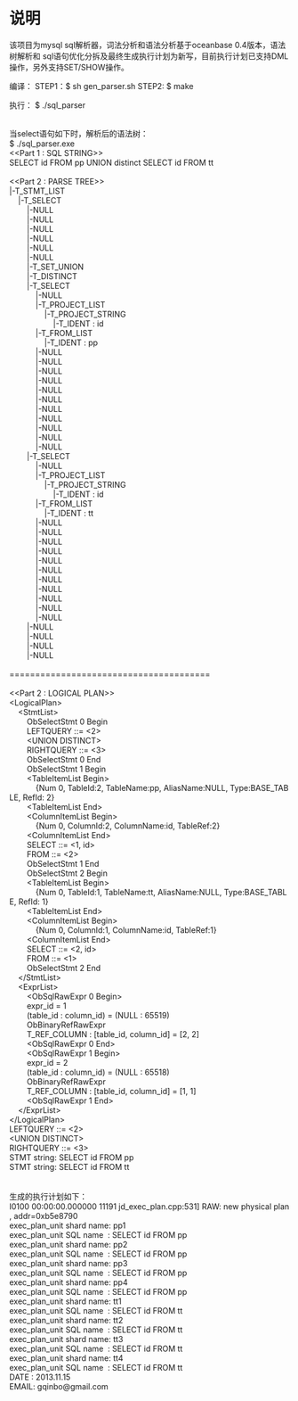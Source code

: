 ﻿说明
=========
该项目为mysql sql解析器，词法分析和语法分析基于oceanbase 0.4版本，语法树解析和
sql语句优化分拆及最终生成执行计划为新写，目前执行计划已支持DML操作，另外支持SET/SHOW操作。

编译：
STEP1：$ sh gen_parser.sh
STEP2: $ make

执行： $ ./sql_parser


<BODY style="MARGIN: 10px"><DIV>
<DIV>&nbsp;</DIV>
<DIV>当select语句如下时，解析后的语法树：</DIV>
<DIV>$&nbsp;./sql_parser.exe</DIV>
<DIV>&lt;&lt;Part&nbsp;1&nbsp;:&nbsp;SQL&nbsp;STRING&gt;&gt;</DIV>
<DIV>SELECT&nbsp;id&nbsp;FROM&nbsp;pp&nbsp;UNION&nbsp;distinct&nbsp;SELECT&nbsp;id&nbsp;FROM&nbsp;tt</DIV>
<DIV>&nbsp;</DIV>
<DIV>&lt;&lt;Part&nbsp;2&nbsp;:&nbsp;PARSE&nbsp;TREE&gt;&gt;</DIV>
<DIV>|-T_STMT_LIST</DIV>
<DIV>&nbsp;&nbsp;&nbsp;&nbsp;|-T_SELECT</DIV>
<DIV>&nbsp;&nbsp;&nbsp;&nbsp;&nbsp;&nbsp;&nbsp;&nbsp;|-NULL</DIV>
<DIV>&nbsp;&nbsp;&nbsp;&nbsp;&nbsp;&nbsp;&nbsp;&nbsp;|-NULL</DIV>
<DIV>&nbsp;&nbsp;&nbsp;&nbsp;&nbsp;&nbsp;&nbsp;&nbsp;|-NULL</DIV>
<DIV>&nbsp;&nbsp;&nbsp;&nbsp;&nbsp;&nbsp;&nbsp;&nbsp;|-NULL</DIV>
<DIV>&nbsp;&nbsp;&nbsp;&nbsp;&nbsp;&nbsp;&nbsp;&nbsp;|-NULL</DIV>
<DIV>&nbsp;&nbsp;&nbsp;&nbsp;&nbsp;&nbsp;&nbsp;&nbsp;|-NULL</DIV>
<DIV>&nbsp;&nbsp;&nbsp;&nbsp;&nbsp;&nbsp;&nbsp;&nbsp;|-T_SET_UNION</DIV>
<DIV>&nbsp;&nbsp;&nbsp;&nbsp;&nbsp;&nbsp;&nbsp;&nbsp;|-T_DISTINCT</DIV>
<DIV>&nbsp;&nbsp;&nbsp;&nbsp;&nbsp;&nbsp;&nbsp;&nbsp;|-T_SELECT</DIV>
<DIV>&nbsp;&nbsp;&nbsp;&nbsp;&nbsp;&nbsp;&nbsp;&nbsp;&nbsp;&nbsp;&nbsp;&nbsp;|-NULL</DIV>
<DIV>&nbsp;&nbsp;&nbsp;&nbsp;&nbsp;&nbsp;&nbsp;&nbsp;&nbsp;&nbsp;&nbsp;&nbsp;|-T_PROJECT_LIST</DIV>
<DIV>&nbsp;&nbsp;&nbsp;&nbsp;&nbsp;&nbsp;&nbsp;&nbsp;&nbsp;&nbsp;&nbsp;&nbsp;&nbsp;&nbsp;&nbsp;&nbsp;|-T_PROJECT_STRING</DIV>
<DIV>&nbsp;&nbsp;&nbsp;&nbsp;&nbsp;&nbsp;&nbsp;&nbsp;&nbsp;&nbsp;&nbsp;&nbsp;&nbsp;&nbsp;&nbsp;&nbsp;&nbsp;&nbsp;&nbsp;&nbsp;|-T_IDENT&nbsp;:&nbsp;id</DIV>
<DIV>&nbsp;&nbsp;&nbsp;&nbsp;&nbsp;&nbsp;&nbsp;&nbsp;&nbsp;&nbsp;&nbsp;&nbsp;|-T_FROM_LIST</DIV>
<DIV>&nbsp;&nbsp;&nbsp;&nbsp;&nbsp;&nbsp;&nbsp;&nbsp;&nbsp;&nbsp;&nbsp;&nbsp;&nbsp;&nbsp;&nbsp;&nbsp;|-T_IDENT&nbsp;:&nbsp;pp</DIV>
<DIV>&nbsp;&nbsp;&nbsp;&nbsp;&nbsp;&nbsp;&nbsp;&nbsp;&nbsp;&nbsp;&nbsp;&nbsp;|-NULL</DIV>
<DIV>&nbsp;&nbsp;&nbsp;&nbsp;&nbsp;&nbsp;&nbsp;&nbsp;&nbsp;&nbsp;&nbsp;&nbsp;|-NULL</DIV>
<DIV>&nbsp;&nbsp;&nbsp;&nbsp;&nbsp;&nbsp;&nbsp;&nbsp;&nbsp;&nbsp;&nbsp;&nbsp;|-NULL</DIV>
<DIV>&nbsp;&nbsp;&nbsp;&nbsp;&nbsp;&nbsp;&nbsp;&nbsp;&nbsp;&nbsp;&nbsp;&nbsp;|-NULL</DIV>
<DIV>&nbsp;&nbsp;&nbsp;&nbsp;&nbsp;&nbsp;&nbsp;&nbsp;&nbsp;&nbsp;&nbsp;&nbsp;|-NULL</DIV>
<DIV>&nbsp;&nbsp;&nbsp;&nbsp;&nbsp;&nbsp;&nbsp;&nbsp;&nbsp;&nbsp;&nbsp;&nbsp;|-NULL</DIV>
<DIV>&nbsp;&nbsp;&nbsp;&nbsp;&nbsp;&nbsp;&nbsp;&nbsp;&nbsp;&nbsp;&nbsp;&nbsp;|-NULL</DIV>
<DIV>&nbsp;&nbsp;&nbsp;&nbsp;&nbsp;&nbsp;&nbsp;&nbsp;&nbsp;&nbsp;&nbsp;&nbsp;|-NULL</DIV>
<DIV>&nbsp;&nbsp;&nbsp;&nbsp;&nbsp;&nbsp;&nbsp;&nbsp;&nbsp;&nbsp;&nbsp;&nbsp;|-NULL</DIV>
<DIV>&nbsp;&nbsp;&nbsp;&nbsp;&nbsp;&nbsp;&nbsp;&nbsp;&nbsp;&nbsp;&nbsp;&nbsp;|-NULL</DIV>
<DIV>&nbsp;&nbsp;&nbsp;&nbsp;&nbsp;&nbsp;&nbsp;&nbsp;&nbsp;&nbsp;&nbsp;&nbsp;|-NULL</DIV>
<DIV>&nbsp;&nbsp;&nbsp;&nbsp;&nbsp;&nbsp;&nbsp;&nbsp;|-T_SELECT</DIV>
<DIV>&nbsp;&nbsp;&nbsp;&nbsp;&nbsp;&nbsp;&nbsp;&nbsp;&nbsp;&nbsp;&nbsp;&nbsp;|-NULL</DIV>
<DIV>&nbsp;&nbsp;&nbsp;&nbsp;&nbsp;&nbsp;&nbsp;&nbsp;&nbsp;&nbsp;&nbsp;&nbsp;|-T_PROJECT_LIST</DIV>
<DIV>&nbsp;&nbsp;&nbsp;&nbsp;&nbsp;&nbsp;&nbsp;&nbsp;&nbsp;&nbsp;&nbsp;&nbsp;&nbsp;&nbsp;&nbsp;&nbsp;|-T_PROJECT_STRING</DIV>
<DIV>&nbsp;&nbsp;&nbsp;&nbsp;&nbsp;&nbsp;&nbsp;&nbsp;&nbsp;&nbsp;&nbsp;&nbsp;&nbsp;&nbsp;&nbsp;&nbsp;&nbsp;&nbsp;&nbsp;&nbsp;|-T_IDENT&nbsp;:&nbsp;id</DIV>
<DIV>&nbsp;&nbsp;&nbsp;&nbsp;&nbsp;&nbsp;&nbsp;&nbsp;&nbsp;&nbsp;&nbsp;&nbsp;|-T_FROM_LIST</DIV>
<DIV>&nbsp;&nbsp;&nbsp;&nbsp;&nbsp;&nbsp;&nbsp;&nbsp;&nbsp;&nbsp;&nbsp;&nbsp;&nbsp;&nbsp;&nbsp;&nbsp;|-T_IDENT&nbsp;:&nbsp;tt</DIV>
<DIV>&nbsp;&nbsp;&nbsp;&nbsp;&nbsp;&nbsp;&nbsp;&nbsp;&nbsp;&nbsp;&nbsp;&nbsp;|-NULL</DIV>
<DIV>&nbsp;&nbsp;&nbsp;&nbsp;&nbsp;&nbsp;&nbsp;&nbsp;&nbsp;&nbsp;&nbsp;&nbsp;|-NULL</DIV>
<DIV>&nbsp;&nbsp;&nbsp;&nbsp;&nbsp;&nbsp;&nbsp;&nbsp;&nbsp;&nbsp;&nbsp;&nbsp;|-NULL</DIV>
<DIV>&nbsp;&nbsp;&nbsp;&nbsp;&nbsp;&nbsp;&nbsp;&nbsp;&nbsp;&nbsp;&nbsp;&nbsp;|-NULL</DIV>
<DIV>&nbsp;&nbsp;&nbsp;&nbsp;&nbsp;&nbsp;&nbsp;&nbsp;&nbsp;&nbsp;&nbsp;&nbsp;|-NULL</DIV>
<DIV>&nbsp;&nbsp;&nbsp;&nbsp;&nbsp;&nbsp;&nbsp;&nbsp;&nbsp;&nbsp;&nbsp;&nbsp;|-NULL</DIV>
<DIV>&nbsp;&nbsp;&nbsp;&nbsp;&nbsp;&nbsp;&nbsp;&nbsp;&nbsp;&nbsp;&nbsp;&nbsp;|-NULL</DIV>
<DIV>&nbsp;&nbsp;&nbsp;&nbsp;&nbsp;&nbsp;&nbsp;&nbsp;&nbsp;&nbsp;&nbsp;&nbsp;|-NULL</DIV>
<DIV>&nbsp;&nbsp;&nbsp;&nbsp;&nbsp;&nbsp;&nbsp;&nbsp;&nbsp;&nbsp;&nbsp;&nbsp;|-NULL</DIV>
<DIV>&nbsp;&nbsp;&nbsp;&nbsp;&nbsp;&nbsp;&nbsp;&nbsp;&nbsp;&nbsp;&nbsp;&nbsp;|-NULL</DIV>
<DIV>&nbsp;&nbsp;&nbsp;&nbsp;&nbsp;&nbsp;&nbsp;&nbsp;&nbsp;&nbsp;&nbsp;&nbsp;|-NULL</DIV>
<DIV>&nbsp;&nbsp;&nbsp;&nbsp;&nbsp;&nbsp;&nbsp;&nbsp;|-NULL</DIV>
<DIV>&nbsp;&nbsp;&nbsp;&nbsp;&nbsp;&nbsp;&nbsp;&nbsp;|-NULL</DIV>
<DIV>&nbsp;&nbsp;&nbsp;&nbsp;&nbsp;&nbsp;&nbsp;&nbsp;|-NULL</DIV>
<DIV>&nbsp;&nbsp;&nbsp;&nbsp;&nbsp;&nbsp;&nbsp;&nbsp;|-NULL</DIV>
<DIV>&nbsp;</DIV>
<DIV>=======================================</DIV>
<DIV>&nbsp;</DIV>
<DIV>&lt;&lt;Part&nbsp;2&nbsp;:&nbsp;LOGICAL&nbsp;PLAN&gt;&gt;</DIV>
<DIV>&lt;LogicalPlan&gt;</DIV>
<DIV>&nbsp;&nbsp;&nbsp;&nbsp;&lt;StmtList&gt;</DIV>
<DIV>&nbsp;&nbsp;&nbsp;&nbsp;&nbsp;&nbsp;&nbsp;&nbsp;ObSelectStmt&nbsp;0&nbsp;Begin</DIV>
<DIV>&nbsp;&nbsp;&nbsp;&nbsp;&nbsp;&nbsp;&nbsp;&nbsp;LEFTQUERY&nbsp;::=&nbsp;&lt;2&gt;</DIV>
<DIV>&nbsp;&nbsp;&nbsp;&nbsp;&nbsp;&nbsp;&nbsp;&nbsp;&lt;UNION&nbsp;DISTINCT&gt;</DIV>
<DIV>&nbsp;&nbsp;&nbsp;&nbsp;&nbsp;&nbsp;&nbsp;&nbsp;RIGHTQUERY&nbsp;::=&nbsp;&lt;3&gt;</DIV>
<DIV>&nbsp;&nbsp;&nbsp;&nbsp;&nbsp;&nbsp;&nbsp;&nbsp;ObSelectStmt&nbsp;0&nbsp;End</DIV>
<DIV>&nbsp;&nbsp;&nbsp;&nbsp;&nbsp;&nbsp;&nbsp;&nbsp;ObSelectStmt&nbsp;1&nbsp;Begin</DIV>
<DIV>&nbsp;&nbsp;&nbsp;&nbsp;&nbsp;&nbsp;&nbsp;&nbsp;&lt;TableItemList&nbsp;Begin&gt;</DIV>
<DIV>&nbsp;&nbsp;&nbsp;&nbsp;&nbsp;&nbsp;&nbsp;&nbsp;&nbsp;&nbsp;&nbsp;&nbsp;{Num&nbsp;0,&nbsp;TableId:2,&nbsp;TableName:pp,&nbsp;AliasName:NULL,&nbsp;Type:BASE_TABLE,&nbsp;RefId:&nbsp;2}</DIV>
<DIV>&nbsp;&nbsp;&nbsp;&nbsp;&nbsp;&nbsp;&nbsp;&nbsp;&lt;TableItemList&nbsp;End&gt;</DIV>
<DIV>&nbsp;&nbsp;&nbsp;&nbsp;&nbsp;&nbsp;&nbsp;&nbsp;&lt;ColumnItemList&nbsp;Begin&gt;</DIV>
<DIV>&nbsp;&nbsp;&nbsp;&nbsp;&nbsp;&nbsp;&nbsp;&nbsp;&nbsp;&nbsp;&nbsp;&nbsp;{Num&nbsp;0,&nbsp;ColumnId:2,&nbsp;ColumnName:id,&nbsp;TableRef:2}</DIV>
<DIV>&nbsp;&nbsp;&nbsp;&nbsp;&nbsp;&nbsp;&nbsp;&nbsp;&lt;ColumnItemList&nbsp;End&gt;</DIV>
<DIV>&nbsp;&nbsp;&nbsp;&nbsp;&nbsp;&nbsp;&nbsp;&nbsp;SELECT&nbsp;::=&nbsp;&lt;1,&nbsp;id&gt;</DIV>
<DIV>&nbsp;&nbsp;&nbsp;&nbsp;&nbsp;&nbsp;&nbsp;&nbsp;FROM&nbsp;::=&nbsp;&lt;2&gt;</DIV>
<DIV>&nbsp;&nbsp;&nbsp;&nbsp;&nbsp;&nbsp;&nbsp;&nbsp;ObSelectStmt&nbsp;1&nbsp;End</DIV>
<DIV>&nbsp;&nbsp;&nbsp;&nbsp;&nbsp;&nbsp;&nbsp;&nbsp;ObSelectStmt&nbsp;2&nbsp;Begin</DIV>
<DIV>&nbsp;&nbsp;&nbsp;&nbsp;&nbsp;&nbsp;&nbsp;&nbsp;&lt;TableItemList&nbsp;Begin&gt;</DIV>
<DIV>&nbsp;&nbsp;&nbsp;&nbsp;&nbsp;&nbsp;&nbsp;&nbsp;&nbsp;&nbsp;&nbsp;&nbsp;{Num&nbsp;0,&nbsp;TableId:1,&nbsp;TableName:tt,&nbsp;AliasName:NULL,&nbsp;Type:BASE_TABLE,&nbsp;RefId:&nbsp;1}</DIV>
<DIV>&nbsp;&nbsp;&nbsp;&nbsp;&nbsp;&nbsp;&nbsp;&nbsp;&lt;TableItemList&nbsp;End&gt;</DIV>
<DIV>&nbsp;&nbsp;&nbsp;&nbsp;&nbsp;&nbsp;&nbsp;&nbsp;&lt;ColumnItemList&nbsp;Begin&gt;</DIV>
<DIV>&nbsp;&nbsp;&nbsp;&nbsp;&nbsp;&nbsp;&nbsp;&nbsp;&nbsp;&nbsp;&nbsp;&nbsp;{Num&nbsp;0,&nbsp;ColumnId:1,&nbsp;ColumnName:id,&nbsp;TableRef:1}</DIV>
<DIV>&nbsp;&nbsp;&nbsp;&nbsp;&nbsp;&nbsp;&nbsp;&nbsp;&lt;ColumnItemList&nbsp;End&gt;</DIV>
<DIV>&nbsp;&nbsp;&nbsp;&nbsp;&nbsp;&nbsp;&nbsp;&nbsp;SELECT&nbsp;::=&nbsp;&lt;2,&nbsp;id&gt;</DIV>
<DIV>&nbsp;&nbsp;&nbsp;&nbsp;&nbsp;&nbsp;&nbsp;&nbsp;FROM&nbsp;::=&nbsp;&lt;1&gt;</DIV>
<DIV>&nbsp;&nbsp;&nbsp;&nbsp;&nbsp;&nbsp;&nbsp;&nbsp;ObSelectStmt&nbsp;2&nbsp;End</DIV>
<DIV>&nbsp;&nbsp;&nbsp;&nbsp;&lt;/StmtList&gt;</DIV>
<DIV>&nbsp;&nbsp;&nbsp;&nbsp;&lt;ExprList&gt;</DIV>
<DIV>&nbsp;&nbsp;&nbsp;&nbsp;&nbsp;&nbsp;&nbsp;&nbsp;&lt;ObSqlRawExpr&nbsp;0&nbsp;Begin&gt;</DIV>
<DIV>&nbsp;&nbsp;&nbsp;&nbsp;&nbsp;&nbsp;&nbsp;&nbsp;expr_id&nbsp;=&nbsp;1</DIV>
<DIV>&nbsp;&nbsp;&nbsp;&nbsp;&nbsp;&nbsp;&nbsp;&nbsp;(table_id&nbsp;:&nbsp;column_id)&nbsp;=&nbsp;(NULL&nbsp;:&nbsp;65519)</DIV>
<DIV>&nbsp;&nbsp;&nbsp;&nbsp;&nbsp;&nbsp;&nbsp;&nbsp;ObBinaryRefRawExpr</DIV>
<DIV>&nbsp;&nbsp;&nbsp;&nbsp;&nbsp;&nbsp;&nbsp;&nbsp;T_REF_COLUMN&nbsp;:&nbsp;[table_id,&nbsp;column_id]&nbsp;=&nbsp;[2,&nbsp;2]</DIV>
<DIV>&nbsp;&nbsp;&nbsp;&nbsp;&nbsp;&nbsp;&nbsp;&nbsp;&lt;ObSqlRawExpr&nbsp;0&nbsp;End&gt;</DIV>
<DIV>&nbsp;&nbsp;&nbsp;&nbsp;&nbsp;&nbsp;&nbsp;&nbsp;&lt;ObSqlRawExpr&nbsp;1&nbsp;Begin&gt;</DIV>
<DIV>&nbsp;&nbsp;&nbsp;&nbsp;&nbsp;&nbsp;&nbsp;&nbsp;expr_id&nbsp;=&nbsp;2</DIV>
<DIV>&nbsp;&nbsp;&nbsp;&nbsp;&nbsp;&nbsp;&nbsp;&nbsp;(table_id&nbsp;:&nbsp;column_id)&nbsp;=&nbsp;(NULL&nbsp;:&nbsp;65518)</DIV>
<DIV>&nbsp;&nbsp;&nbsp;&nbsp;&nbsp;&nbsp;&nbsp;&nbsp;ObBinaryRefRawExpr</DIV>
<DIV>&nbsp;&nbsp;&nbsp;&nbsp;&nbsp;&nbsp;&nbsp;&nbsp;T_REF_COLUMN&nbsp;:&nbsp;[table_id,&nbsp;column_id]&nbsp;=&nbsp;[1,&nbsp;1]</DIV>
<DIV>&nbsp;&nbsp;&nbsp;&nbsp;&nbsp;&nbsp;&nbsp;&nbsp;&lt;ObSqlRawExpr&nbsp;1&nbsp;End&gt;</DIV>
<DIV>&nbsp;&nbsp;&nbsp;&nbsp;&lt;/ExprList&gt;</DIV>
<DIV>&lt;/LogicalPlan&gt;</DIV>
<DIV>LEFTQUERY&nbsp;::=&nbsp;&lt;2&gt;</DIV>
<DIV>&lt;UNION&nbsp;DISTINCT&gt;</DIV>
<DIV>RIGHTQUERY&nbsp;::=&nbsp;&lt;3&gt;</DIV>
<DIV>STMT&nbsp;string:&nbsp;SELECT&nbsp;id&nbsp;FROM&nbsp;pp&nbsp;</DIV>
<DIV>STMT&nbsp;string:&nbsp;SELECT&nbsp;id&nbsp;FROM&nbsp;tt&nbsp;</DIV>
<DIV>&nbsp;</DIV>
<DIV>&nbsp;</DIV>
<DIV>生成的执行计划如下：</DIV>
<DIV>I0100&nbsp;00:00:00.000000&nbsp;11191&nbsp;jd_exec_plan.cpp:531]&nbsp;RAW:&nbsp;new&nbsp;physical&nbsp;plan,&nbsp;addr=0xb5e8790</DIV>
<DIV>exec_plan_unit&nbsp;shard&nbsp;name:&nbsp;pp1</DIV>
<DIV>exec_plan_unit&nbsp;SQL&nbsp;name&nbsp;&nbsp;:&nbsp;SELECT&nbsp;id&nbsp;FROM&nbsp;pp&nbsp;</DIV>
<DIV>exec_plan_unit&nbsp;shard&nbsp;name:&nbsp;pp2</DIV>
<DIV>exec_plan_unit&nbsp;SQL&nbsp;name&nbsp;&nbsp;:&nbsp;SELECT&nbsp;id&nbsp;FROM&nbsp;pp&nbsp;</DIV>
<DIV>exec_plan_unit&nbsp;shard&nbsp;name:&nbsp;pp3</DIV>
<DIV>exec_plan_unit&nbsp;SQL&nbsp;name&nbsp;&nbsp;:&nbsp;SELECT&nbsp;id&nbsp;FROM&nbsp;pp&nbsp;</DIV>
<DIV>exec_plan_unit&nbsp;shard&nbsp;name:&nbsp;pp4</DIV>
<DIV>exec_plan_unit&nbsp;SQL&nbsp;name&nbsp;&nbsp;:&nbsp;SELECT&nbsp;id&nbsp;FROM&nbsp;pp&nbsp;</DIV>
<DIV>exec_plan_unit&nbsp;shard&nbsp;name:&nbsp;tt1</DIV>
<DIV>exec_plan_unit&nbsp;SQL&nbsp;name&nbsp;&nbsp;:&nbsp;SELECT&nbsp;id&nbsp;FROM&nbsp;tt&nbsp;</DIV>
<DIV>exec_plan_unit&nbsp;shard&nbsp;name:&nbsp;tt2</DIV>
<DIV>exec_plan_unit&nbsp;SQL&nbsp;name&nbsp;&nbsp;:&nbsp;SELECT&nbsp;id&nbsp;FROM&nbsp;tt&nbsp;</DIV>
<DIV>exec_plan_unit&nbsp;shard&nbsp;name:&nbsp;tt3</DIV>
<DIV>exec_plan_unit&nbsp;SQL&nbsp;name&nbsp;&nbsp;:&nbsp;SELECT&nbsp;id&nbsp;FROM&nbsp;tt&nbsp;</DIV>
<DIV>exec_plan_unit&nbsp;shard&nbsp;name:&nbsp;tt4</DIV>
<DIV>exec_plan_unit&nbsp;SQL&nbsp;name&nbsp;&nbsp;:&nbsp;SELECT&nbsp;id&nbsp;FROM&nbsp;tt&nbsp; </DIV>
<DIV></DIV>
<DIV>DATE&nbsp;:&nbsp;2013.11.15</DIV>
<DIV>EMAIL:&nbsp;gqinbo@gmail.com</DIV></DIV></BODY>

